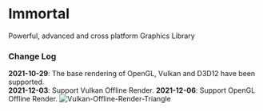 # Immortal

Powerful, advanced and cross platform Graphics Library

### Change Log
**2021-10-29**: The base rendering of OpenGL, Vulkan and D3D12 have been supported.<br/>
**2021-12-03**: Support Vulkan Offline Render.
**2021-12-06**: Support OpenGL Offline Render.
![Vulkan-Offline-Render-Triangle](https://user-images.githubusercontent.com/47172719/144469350-6681d082-04ca-44fe-8508-62da495cdccd.png)
